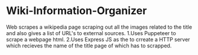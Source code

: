 # Wiki-Information-Organizer

Web scrapes a wikipedia page scraping out all the images related to the title and also gives a list of URL's to external sources.
1.Uses Puppeteer to scrape a webpage html.
2.Uses Express JS as the to crreate a HTTP server which recieves the name of the title page of which has to scrapped.
